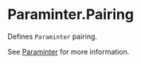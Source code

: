 # Paraminter.Pairing

Defines `Paraminter` pairing.

See [Paraminter](https://www.github.com/Paraminter/Paraminter) for more information.